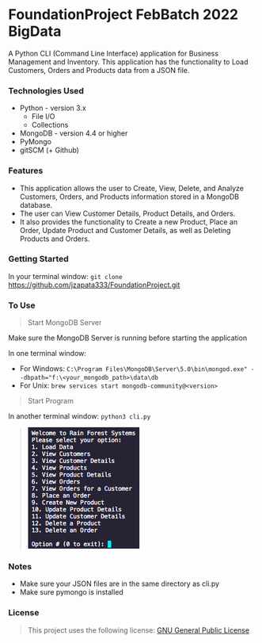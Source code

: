 # FoundationProject FebBatch 2022 BigData

A Python CLI (Command Line Interface) application for Business Management and Inventory. This application has the functionality to Load Customers, Orders and Products data from a JSON file.

### Technologies Used
 - Python - version 3.x
   - File I/O
   - Collections
 - MongoDB - version 4.4 or higher
 - PyMongo
 - gitSCM (+ Github)

### Features 
 - This application allows the user to Create, View, Delete, and Analyze Customers, Orders, and Products information stored in a MongoDB database.
 - The user can View Customer Details, Product Details, and Orders. 
 - It also provides the functionality to Create a new Product, Place an Order, Update Product and Customer Details, as well as Deleting Products and Orders.

### Getting Started
In your terminal window: `git clone` https://github.com/jzapata333/FoundationProject.git

### To Use
> Start MongoDB Server

Make sure the MongoDB Server is running before starting the application

In one terminal window:
- For Windows: `C:\Program Files\MongoDB\Server\5.0\bin\mongod.exe" --dbpath="f:\<your_mongodb_path>\data\db`
- For Unix: `brew services start mongodb-community@<version>` 

> Start Program

In another terminal window:
`python3 cli.py`
>![MainMenu](/images/MainMenu.png)
### Notes
- Make sure your JSON files are in the same directory as cli.py
- Make sure pymongo is installed

### License 
> This project uses the following license: [GNU General Public License](https://www.gnu.org/licenses/gpl-3.0.en.html)
